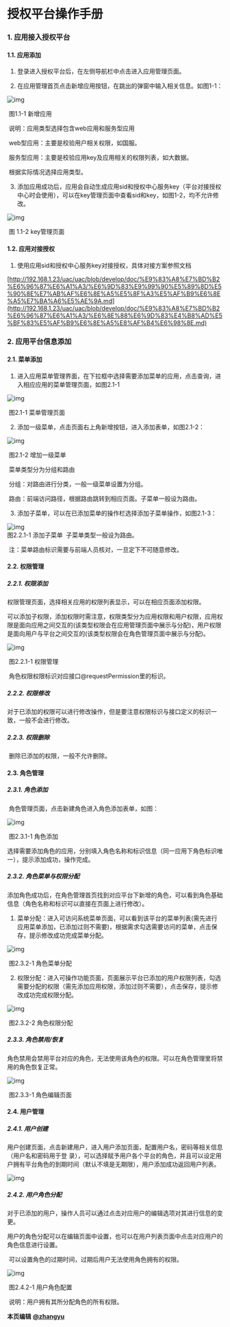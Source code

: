 # 授权平台操作手册

### **1.**   **应用接入授权平台**

#### **1.1.**   **应用添加** 

1. 登录进入授权平台后，在左侧导航栏中点击进入应用管理页面。

2. 在应用管理首页点击新增应用按钮，在跳出的弹窗中输入相关信息。如图1-1：

![img](./assets/%E6%96%B0%E5%A2%9E%E5%BA%94%E7%94%A8.png)

​																				图1.1-1 新增应用

​		说明：应用类型选择包含web应用和服务型应用

​		web型应用：主要是校验用户相关权限，如国服。

​		服务型应用：主要是校验应用key及应用相关的权限列表，如大数据。

​		根据实际情况选择应用类型。

3. 添加应用成功后，应用会自动生成应用sid和授权中心服务key（平台对接授权中心时会使用），可以在key管理页面中查看sid和key，如图1-2，均不允许修改。

![img](./assets/key%E7%AE%A1%E7%90%86%E9%A1%B5%E9%9D%A2.png)

​																		   图 1.1-2 key管理页面

#### **1.2.**   **应用对接授权**

1. 使用应用sid和授权中心服务key对接授权，具体对接方案参照文档

 [http://192.168.1.23/uac/uac/blob/develop/doc/%E9%83%A8%E7%BD%B2%E6%96%87%E6%A1%A3/%E6%9D%83%E9%99%90%E5%89%8D%E5%90%8E%E7%AB%AF%E6%8E%A5%E5%8F%A3%E5%AF%B9%E6%8E%A5%E7%BA%A6%E5%AE%9A.md](http://192.168.1.23/uac/uac/blob/develop/doc/%E9%83%A8%E7%BD%B2%E6%96%87%E6%A1%A3/%E6%8E%88%E6%9D%83%E4%B8%AD%E5%BF%83%E5%AF%B9%E6%8E%A5%E8%AF%B4%E6%98%8E.md) 

 

### **2.**   **应用平台信息添加**

#### **2.1.**   **菜单添加**

1. 进入应用菜单管理界面，在下拉框中选择需要添加菜单的应用，点击查询，进入相应应用的菜单管理页面，如图2.1-1

![img](./assets/%E8%8F%9C%E5%8D%95%E7%AE%A1%E7%90%86%E9%A1%B5%E9%9D%A2.png)

​                                                                              图2.1-1 菜单管理页面

2. 添加一级菜单，点击页面右上角新增按钮，进入添加表单，如图2.1-2：

![img](./assets/%E5%A2%9E%E5%8A%A0%E4%B8%80%E7%BA%A7%E8%8F%9C%E5%8D%95.png)

​                                                                            图2.1-2 增加一级菜单

​       菜单类型分为分组和路由

​       分组：对路由进行分类，一般一级菜单设置为分组。

​       路由：前端访问路径，根据路由跳转到相应页面。子菜单一般设为路由。

3. 添加子菜单，可以在已添加菜单的操作栏选择添加子菜单操作，如图2.1-3：

 ![img](./assets/%E6%96%B0%E5%A2%9E%E5%AD%90%E8%8F%9C%E5%8D%95.png)    
                                                                                  图2.2.1-1 添加子菜单
​    子菜单类型一般设为路由。

​    注：菜单路由标识需要与前端人员核对，一旦定下不可随意修改。

#### **2.2.**   **权限管理**

##### **2.2.1.**   **权限添加**

​		权限管理页面，选择相关应用的权限列表显示，可以在相应页面添加权限。

​		可以添加子权限，添加权限时需注意，权限类型分为应用权限和用户权限，应用权限是面向应用之间交互的(该类型权限会在应用管理页面中展示与分配)，用户权限是面向用户与平台之间交互的(该类型权限会在角色管理页面中展示与分配)。

![img](./assets/%E6%9D%83%E9%99%90%E7%AE%A1%E7%90%86.png)

​                                                                                 图2.2.1-1 权限管理

​		角色权限权限标识对应接口@requestPermission里的标识。

##### **2.2.2.**   **权限修改**

​		对于已添加的权限可以进行修改操作，但是要注意权限标识与接口定义的标识一致，一般不会进行修改。

##### **2.2.3.**   **权限删除**

​		删除已添加的权限，一般不允许删除。

#### **2.3.**   **角色管理**

##### **2.3.1.**   **角色添加**

​		角色管理页面，点击新建角色进入角色添加表单，如图：

![img](./assets/%E8%A7%92%E8%89%B2%E6%B7%BB%E5%8A%A0.png)

​                                                                            图2.3.1-1 角色添加

选择需要添加角色的应用，分别填入角色名称和标识信息（同一应用下角色标识唯一），提示添加成功，操作完成。

##### **2.3.2.**   **角色菜单与权限分配**

​		添加角色成功后，在角色管理首页找到对应平台下新增的角色，可以看到角色基础信息（角色名称和标识可以直接在页面上进行修改）。

1. 菜单分配：进入可访问系统菜单页面，可以看到该平台的菜单列表(需先进行应用菜单添加，已添加过则不需要)，根据需求勾选需要访问的菜单，点击保存，提示修改成功完成菜单分配。

![img](./assets/%E8%A7%92%E8%89%B2%E8%8F%9C%E5%8D%95%E5%88%86%E9%85%8D.png)

​                                                                               图2.3.2-1 角色菜单分配

2. 权限分配：进入可操作功能页面，页面展示平台已添加的用户权限列表，勾选需要分配的权限（需先添加应用权限，添加过则不需要），点击保存，提示修改成功完成权限分配。

![img](./assets/%E8%A7%92%E8%89%B2%E6%9D%83%E9%99%90%E5%88%86%E9%85%8D.png)

​                                                                              图2.3.2-2 角色权限分配

##### **2.3.3.**   **角色禁用/恢复**

​		角色禁用会禁用平台对应的角色，无法使用该角色的权限。可以在角色管理里将禁用的角色恢复正常。

![img](./assets/%E8%A7%92%E8%89%B2%E7%BC%96%E8%BE%91%E9%A1%B5%E9%9D%A2.png)

​                                                                  图2.3.3-1 角色编辑页面

#### **2.4.**   **用户管理**

##### **2.4.1.**   **用户创建**

​		用户创建页面，点击新建用户，进入用户添加页面，配置用户名，密码等相关信息（用户名和密码用于登	录），可以选择赋予用户各个平台的角色，并且可以设定用户拥有平台角色的到期时间（默认不填是无期限），用户添加成功返回用户列表。

![img](./assets/%E7%94%A8%E6%88%B7%E7%BC%96%E8%BE%91.png)

##### **2.4.2.**   **用户角色分配**

​				对于已添加的用户，操作人员可以通过点击对应用户的编辑选项对其进行信息的变更。

​        用户的角色分配可以在编辑页面中设置，也可以在用户列表页面中点击对应用户的角色信息进行设置。

​        可以设置角色的过期时间，过期后用户无法使用角色拥有的权限。

![img](./assets/%E7%94%A8%E6%88%B7%E8%A7%92%E8%89%B2%E9%85%8D%E7%BD%AE.png)

​                                                                       图2.4.2-1 用户角色配置

​     		 说明：用户拥有其所分配角色的所有权限。


**本页编辑**      **[@zhangyu](http://192.168.1.23/zhangyu)**